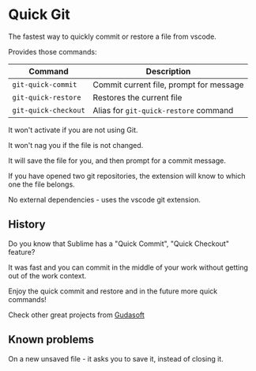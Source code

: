 # Quick Git

The fastest way to quickly commit or restore a file from vscode.

Provides those commands:

| Command          | Description                               |
| ----------------- | --------------------------------------- |
| `git-quick-commit` | Commit current file, prompt for message |
| `git-quick-restore` | Restores the current file               |
| `git-quick-checkout` | Alias for `git-quick-restore` command |

It won't activate if you are not using Git.

It won't nag you if the file is not changed.

It will save the file for you, and then prompt for a commit message.

If you have opened two git repositories, the extension will know to which one the file belongs.

No external dependencies - uses the vscode git extension.

## History

Do you know that Sublime has a "Quick Commit", "Quick Checkout" feature?

It was fast and you can commit in the middle of your work without getting out of the work context.

Enjoy the quick commit and restore and in the future more quick commands!

Check other great projects from [Gudasoft](https://www.gudasoft.com)

## Known problems

On a new unsaved file - it asks you to save it, instead of closing it.
